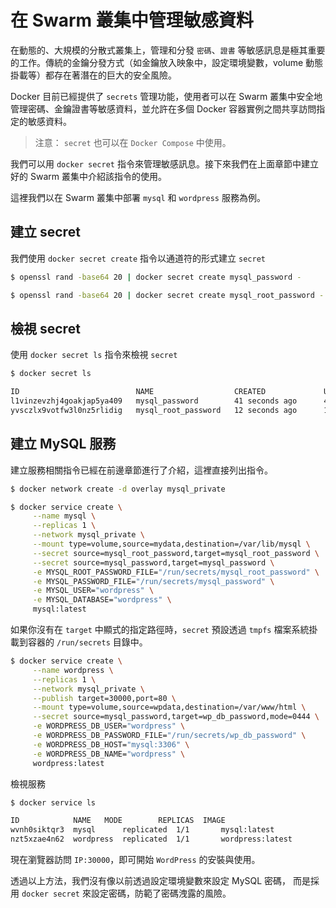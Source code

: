 # 在 Swarm 叢集中管理敏感資料

在動態的、大規模的分散式叢集上，管理和分發 `密碼`、`證書` 等敏感訊息是極其重要的工作。傳統的金鑰分發方式（如金鑰放入映象中，設定環境變數，volume 動態掛載等）都存在著潛在的巨大的安全風險。

Docker 目前已經提供了 `secrets` 管理功能，使用者可以在 Swarm 叢集中安全地管理密碼、金鑰證書等敏感資料，並允許在多個 Docker 容器實例之間共享訪問指定的敏感資料。

>注意： `secret` 也可以在 `Docker Compose` 中使用。

我們可以用 `docker secret` 指令來管理敏感訊息。接下來我們在上面章節中建立好的 Swarm 叢集中介紹該指令的使用。

這裡我們以在 Swarm 叢集中部署 `mysql` 和 `wordpress` 服務為例。

## 建立 secret

我們使用 `docker secret create` 指令以通道符的形式建立 `secret`

```bash
$ openssl rand -base64 20 | docker secret create mysql_password -

$ openssl rand -base64 20 | docker secret create mysql_root_password -
```

## 檢視 secret

使用 `docker secret ls` 指令來檢視 `secret`

```bash
$ docker secret ls

ID                          NAME                  CREATED             UPDATED
l1vinzevzhj4goakjap5ya409   mysql_password        41 seconds ago      41 seconds ago
yvsczlx9votfw3l0nz5rlidig   mysql_root_password   12 seconds ago      12 seconds ago
```

## 建立 MySQL 服務

建立服務相關指令已經在前邊章節進行了介紹，這裡直接列出指令。

```bash
$ docker network create -d overlay mysql_private

$ docker service create \
     --name mysql \
     --replicas 1 \
     --network mysql_private \
     --mount type=volume,source=mydata,destination=/var/lib/mysql \
     --secret source=mysql_root_password,target=mysql_root_password \
     --secret source=mysql_password,target=mysql_password \
     -e MYSQL_ROOT_PASSWORD_FILE="/run/secrets/mysql_root_password" \
     -e MYSQL_PASSWORD_FILE="/run/secrets/mysql_password" \
     -e MYSQL_USER="wordpress" \
     -e MYSQL_DATABASE="wordpress" \
     mysql:latest
```

如果你沒有在 `target` 中顯式的指定路徑時，`secret` 預設透過 `tmpfs` 檔案系統掛載到容器的 `/run/secrets` 目錄中。

```bash
$ docker service create \
     --name wordpress \
     --replicas 1 \
     --network mysql_private \
     --publish target=30000,port=80 \
     --mount type=volume,source=wpdata,destination=/var/www/html \
     --secret source=mysql_password,target=wp_db_password,mode=0444 \
     -e WORDPRESS_DB_USER="wordpress" \
     -e WORDPRESS_DB_PASSWORD_FILE="/run/secrets/wp_db_password" \
     -e WORDPRESS_DB_HOST="mysql:3306" \
     -e WORDPRESS_DB_NAME="wordpress" \
     wordpress:latest
```

檢視服務

```bash
$ docker service ls

ID            NAME   MODE        REPLICAS  IMAGE
wvnh0siktqr3  mysql      replicated  1/1       mysql:latest
nzt5xzae4n62  wordpress  replicated  1/1       wordpress:latest
```

現在瀏覽器訪問 `IP:30000`，即可開始 `WordPress` 的安裝與使用。

透過以上方法，我們沒有像以前透過設定環境變數來設定 MySQL 密碼， 而是採用 `docker secret` 來設定密碼，防範了密碼洩露的風險。
